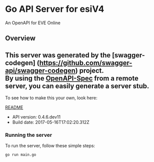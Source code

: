 # Go API Server for esiV4

An OpenAPI for EVE Online

## Overview
This server was generated by the [swagger-codegen]
(https://github.com/swagger-api/swagger-codegen) project.  
By using the [OpenAPI-Spec](https://github.com/OAI/OpenAPI-Specification) from a remote server, you can easily generate a server stub.  
-

To see how to make this your own, look here:

[README](https://github.com/swagger-api/swagger-codegen/blob/master/README.md)

- API version: 0.4.6.dev11
- Build date: 2017-05-16T17:02:20.312Z


### Running the server
To run the server, follow these simple steps:

```
go run main.go
```

